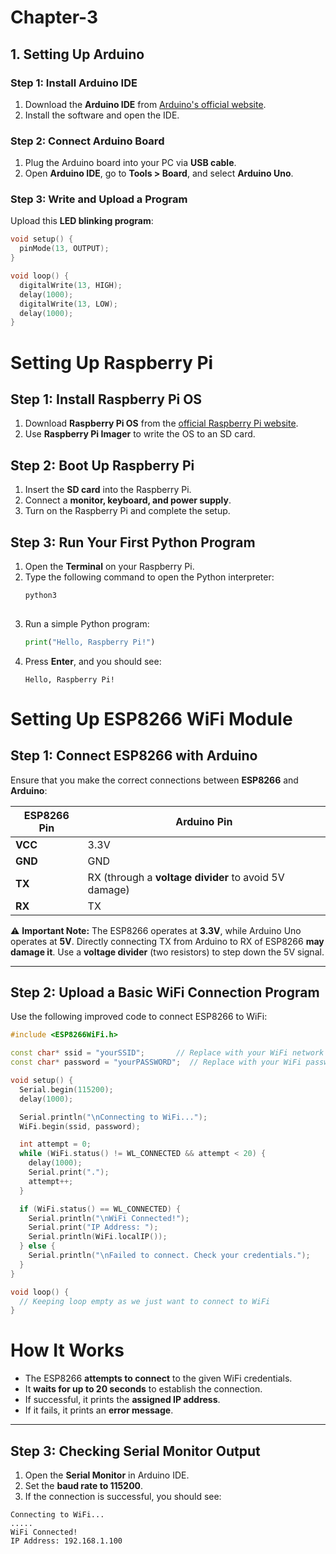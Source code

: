 # Chapter-3

## 1. Setting Up **Arduino**
### Step 1: Install Arduino IDE
1. Download the **Arduino IDE** from [Arduino's official website](https://www.arduino.cc/en/software).
2. Install the software and open the IDE.

### Step 2: Connect Arduino Board
1. Plug the Arduino board into your PC via **USB cable**.
2. Open **Arduino IDE**, go to **Tools > Board**, and select **Arduino Uno**.

### Step 3: Write and Upload a Program
Upload this **LED blinking program**:

```cpp
void setup() {
  pinMode(13, OUTPUT);
}

void loop() {
  digitalWrite(13, HIGH);
  delay(1000);
  digitalWrite(13, LOW);
  delay(1000);
}
```
# Setting Up Raspberry Pi  

## Step 1: Install Raspberry Pi OS  
1. Download **Raspberry Pi OS** from the [official Raspberry Pi website](https://www.raspberrypi.com/software/).  
2. Use **Raspberry Pi Imager** to write the OS to an SD card.  

## Step 2: Boot Up Raspberry Pi  
1. Insert the **SD card** into the Raspberry Pi.  
2. Connect a **monitor, keyboard, and power supply**.  
3. Turn on the Raspberry Pi and complete the setup.  

## Step 3: Run Your First Python Program  
1. Open the **Terminal** on your Raspberry Pi.  
2. Type the following command to open the Python interpreter:  
   ```bash
   python3
 
3. Run a simple Python program:  
   ```python
   print("Hello, Raspberry Pi!")
   ```
4. Press **Enter**, and you should see:  
   ```
   Hello, Raspberry Pi!
   ```

# Setting Up ESP8266 WiFi Module

## **Step 1: Connect ESP8266 with Arduino**
Ensure that you make the correct connections between **ESP8266** and **Arduino**:

| ESP8266 Pin | Arduino Pin |
|------------|-------------|
| **VCC** | 3.3V |
| **GND** | GND |
| **TX** | RX (through a **voltage divider** to avoid 5V damage) |
| **RX** | TX |

⚠ **Important Note:** The ESP8266 operates at **3.3V**, while Arduino Uno operates at **5V**. Directly connecting TX from Arduino to RX of ESP8266 **may damage it**. Use a **voltage divider** (two resistors) to step down the 5V signal.

---

## **Step 2: Upload a Basic WiFi Connection Program**
Use the following improved code to connect ESP8266 to WiFi:

```cpp
#include <ESP8266WiFi.h>

const char* ssid = "yourSSID";       // Replace with your WiFi network name
const char* password = "yourPASSWORD";  // Replace with your WiFi password

void setup() {
  Serial.begin(115200);
  delay(1000);

  Serial.println("\nConnecting to WiFi...");
  WiFi.begin(ssid, password);

  int attempt = 0;
  while (WiFi.status() != WL_CONNECTED && attempt < 20) {
    delay(1000);
    Serial.print(".");
    attempt++;
  }

  if (WiFi.status() == WL_CONNECTED) {
    Serial.println("\nWiFi Connected!");
    Serial.print("IP Address: ");
    Serial.println(WiFi.localIP());
  } else {
    Serial.println("\nFailed to connect. Check your credentials.");
  }
}

void loop() {
  // Keeping loop empty as we just want to connect to WiFi
}
```
# How It Works

- The ESP8266 **attempts to connect** to the given WiFi credentials.
- It **waits for up to 20 seconds** to establish the connection.
- If successful, it prints the **assigned IP address**.
- If it fails, it prints an **error message**.

---

## **Step 3: Checking Serial Monitor Output**
1. Open the **Serial Monitor** in Arduino IDE.
2. Set the **baud rate to 115200**.
3. If the connection is successful, you should see:

```arduino
Connecting to WiFi...
.....
WiFi Connected!
IP Address: 192.168.1.100

